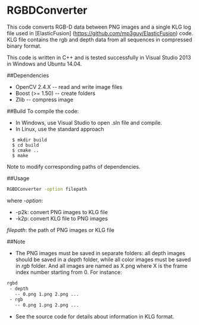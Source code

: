 # RGBDConverter
This code converts RGB-D data between PNG images and a single KLG log file used in [ElasticFusion] (https://github.com/mp3guy/ElasticFusion) code. KLG file contains the rgb and depth data from all sequences in compressed binary format.

This code is written in C++ and is tested successfully in Visual Studio 2013 in Windows and Ubuntu 14.04.

##Dependencies
- OpenCV 2.4.X -- read and write image files
- Boost (>= 1.50) -- create folders
- Zlib -- compress image

##Build
To compile the code:
* In Windows, use Visual Studio to open .sln file and compile.
* In Linux, use the standard approach
```
  $ mkdir build
  $ cd build
  $ cmake ..
  $ make
```
Note to modify corresponding paths of dependencies.

##Usage
```bash
RGBDConverter -option filepath
```
where 
*-option*:
* -p2k: convert PNG images to KLG file
* -k2p: convert KLG file to PNG images

*filepath*: the path of PNG images or KLG file

##Note
* The PNG images must be saved in separate folders: all depth images should be saved in a *depth* folder, while all color images must be saved in *rgb* folder. And all images are named as X.png where X is the frame index number starting from 0. For instance:
```bash
rgbd
 - depth
   -- 0.png 1.png 2.png ...
 - rgb
   -- 0.png 1.png 2.png ...
```
* See the source code for details about information in KLG format.

